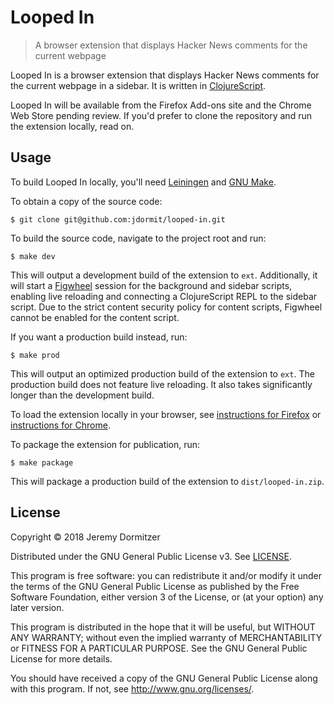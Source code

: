 # Looped In
> A browser extension that displays Hacker News comments for the current webpage

Looped In is a browser extension that displays Hacker News comments for the current webpage in a sidebar. It is written in [ClojureScript](https://clojurescript.org).

Looped In will be available from the Firefox Add-ons site and the Chrome Web Store pending review. If you'd prefer to clone the repository and run the extension locally, read on.

## Usage

To build Looped In locally, you'll need [Leiningen](https://leiningen.org) and [GNU Make](https://www.gnu.org/software/make).

To obtain a copy of the source code:

    $ git clone git@github.com:jdormit/looped-in.git
    
To build the source code, navigate to the project root and run:

    $ make dev

This will output a development build of the extension to `ext`. Additionally, it will start a [Figwheel](https://github.com/bhauman/lein-figwheel) session for the background and sidebar scripts, enabling live reloading and connecting a ClojureScript REPL to the sidebar script. Due to the strict content security policy for content scripts, Figwheel cannot be enabled for the content script.

If you want a production build instead, run:

    $ make prod

This will output an optimized production build of the extension to `ext`. The production build does not feature live reloading. It also takes significantly longer than the development build.

To load the extension locally in your browser, see [instructions for Firefox](https://developer.mozilla.org/en-US/Add-ons/WebExtensions/Temporary_Installation_in_Firefox) or [instructions for Chrome](https://developer.chrome.com/extensions/getstarted#unpacked).

To package the extension for publication, run:

    $ make package

This will package a production build of the extension to `dist/looped-in.zip`.

## License

Copyright © 2018 Jeremy Dormitzer

Distributed under the GNU General Public License v3. See [LICENSE](./LICENSE).

This program is free software: you can redistribute it and/or modify
it under the terms of the GNU General Public License as published by
the Free Software Foundation, either version 3 of the License, or
(at your option) any later version.

This program is distributed in the hope that it will be useful,
but WITHOUT ANY WARRANTY; without even the implied warranty of
MERCHANTABILITY or FITNESS FOR A PARTICULAR PURPOSE.  See the
GNU General Public License for more details.

You should have received a copy of the GNU General Public License
along with this program.  If not, see <http://www.gnu.org/licenses/>.
